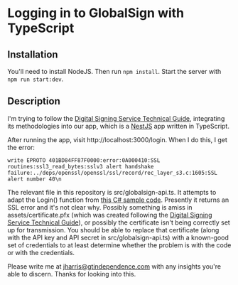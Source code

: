 # Logging in to GlobalSign with TypeScript

## Installation

You'll need to install NodeJS. Then run `npm install`. Start the server with `npm run start:dev`.

## Description

I'm trying to follow the [Digital Signing Service Technical Guide](https://media.globalsign.com/l/707663/2020-01-22/g2tvd/707663/54611/GlobalSign_Digital_Signing_Service_Guide.pdf), integrating its methodologies into our app, which is a [NestJS](https://docs.nestjs.com/) app written in TypeScript.

After running the app, visit http://localhost:3000/login. When I do this, I get the error:

```
write EPROTO 401BD84FF87F0000:error:0A000410:SSL routines:ssl3_read_bytes:sslv3 alert handshake failure:../deps/openssl/openssl/ssl/record/rec_layer_s3.c:1605:SSL alert number 40\n
```

The relevant file in this repository is src/globalsign-api.ts. It attempts to adapt the Login() function from [this C# sample code](https://support.globalsign.com/download_file/view/1750). Presently it returns an SSL error and it's not clear why. Possibly something is amiss in assets/certificate.pfx (which was created following the [Digital Signing Service Technical Guide](https://media.globalsign.com/l/707663/2020-01-22/g2tvd/707663/54611/GlobalSign_Digital_Signing_Service_Guide.pdf)), or possibly the certificate isn't being correctly set up for transmission. You should be able to replace that certificate (along with the API key and API secret in src/globalsign-api.ts) with a known-good set of credentials to at least determine whether the problem is with the code or with the credentials.

Please write me at jharris@gtindependence.com with any insights you're able to discern. Thanks for looking into this.